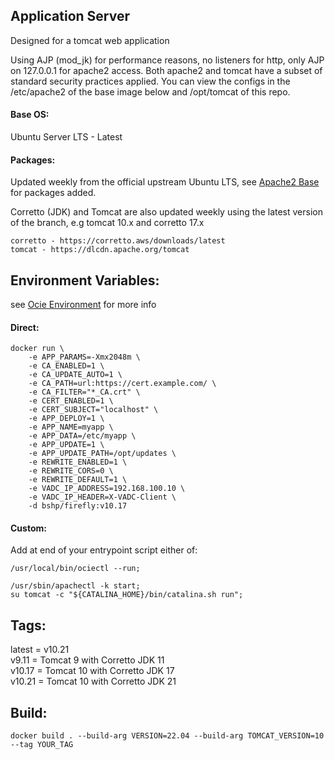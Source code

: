 ## Application Server  
Designed for a tomcat web application
    
Using AJP (mod_jk) for performance reasons, no listeners for http, only AJP on 127.0.0.1 for apache2 access. Both apache2 and tomcat have a subset of standard security practices applied. You can view the configs in the /etc/apache2 of the base image below and /opt/tomcat of this repo.
    
#### Base OS:    
Ubuntu Server LTS - Latest
    
#### Packages:    
Updated weekly from the official upstream Ubuntu LTS, see [Apache2 Base](https://github.com/bshp/apache2) for packages added.
    
Corretto (JDK) and Tomcat are also updated weekly using the latest version of the branch, e.g tomcat 10.x and corretto 17.x
````
corretto - https://corretto.aws/downloads/latest
tomcat - https://dlcdn.apache.org/tomcat
````
## Environment Variables:
    
see [Ocie Environment](https://github.com/bshp/ocie/blob/main/Environment.md) for more info
    
#### Direct:  
````
docker run \
    -e APP_PARAMS=-Xmx2048m \
    -e CA_ENABLED=1 \
    -e CA_UPDATE_AUTO=1 \
    -e CA_PATH=url:https://cert.example.com/ \
    -e CA_FILTER="*_CA.crt" \
    -e CERT_ENABLED=1 \
    -e CERT_SUBJECT="localhost" \
    -e APP_DEPLOY=1 \
    -e APP_NAME=myapp \
    -e APP_DATA=/etc/myapp \
    -e APP_UPDATE=1 \
    -e APP_UPDATE_PATH=/opt/updates \
    -e REWRITE_ENABLED=1 \
    -e REWRITE_CORS=0 \
    -e REWRITE_DEFAULT=1 \
    -e VADC_IP_ADDRESS=192.168.100.10 \
    -e VADC_IP_HEADER=X-VADC-Client \
    -d bshp/firefly:v10.17
````
#### Custom:  
Add at end of your entrypoint script either of:  
````
/usr/local/bin/ociectl --run;
````
````
/usr/sbin/apachectl -k start;
su tomcat -c "${CATALINA_HOME}/bin/catalina.sh run";
````
    
## Tags:
    
latest = v10.21    
v9.11 = Tomcat 9 with Corretto JDK 11    
v10.17 = Tomcat 10 with Corretto JDK 17    
v10.21 = Tomcat 10 with Corretto JDK 21    
    
## Build:  
````
docker build . --build-arg VERSION=22.04 --build-arg TOMCAT_VERSION=10 --tag YOUR_TAG
````
    
